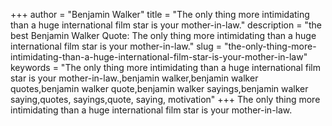 +++
author = "Benjamin Walker"
title = "The only thing more intimidating than a huge international film star is your mother-in-law."
description = "the best Benjamin Walker Quote: The only thing more intimidating than a huge international film star is your mother-in-law."
slug = "the-only-thing-more-intimidating-than-a-huge-international-film-star-is-your-mother-in-law"
keywords = "The only thing more intimidating than a huge international film star is your mother-in-law.,benjamin walker,benjamin walker quotes,benjamin walker quote,benjamin walker sayings,benjamin walker saying,quotes, sayings,quote, saying, motivation"
+++
The only thing more intimidating than a huge international film star is your mother-in-law.
